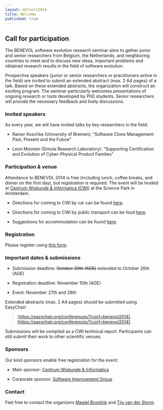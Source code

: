 ```yaml
---
layout: default2014
title: Welcome
published: true
---
```


## Call for participation

The BENEVOL software evolution research seminar aims to gather junior
and senior researchers from Belgium, the Netherlands, and neighboring
countries to meet and to discuss new ideas, important problems and
obtained research results in the field of software evolution.

Prospective speakers (junior or senior researchers or practitioners
active in the field) are invited to submit an extended abstract (max.
2 A4 pages) of a talk. Based on these extended abstracts, the
organization will construct an exciting program. The seminar
particularly welcomes presentations of ongoing research or tools
developed by PhD students. Senior researchers will provide the
necessary feedback and lively discussions.

### Invited speakers

As every year, we will have invited talks by key researchers in the field:

- Rainer Koschke (University of Bremen): “Software Clone Management: Past, Present and the Future”

- Leon Moonen (Simula Research Laboratory): "Supporting Certification and Evolution of Cyber-Physical Product Families"

### Participation & venue

Attendance to BENEVOL 2014 is free (including lunch, coffee breaks, and 
dinner on the first day), but registration is required. The event will be hosted at 
[Centrum Wiskunde & Informatica (CWI)](http://www.cwi.nl) at the Science Park in Amsterdam.

- Directions for coming to CWI by car can be found [here](https://www.cwi.nl/how-reach-cwi-car).

- Directions for coming to CWI by public transport can be foud [here](https://www.cwi.nl/how-reach-cwi-public-transport).

- Suggestions for accommodation can be found [here](hotels.html).


### Registration

Please register using [this form](http://goo.gl/forms/SLi0PgPqo2).


### Important dates & submissions

- Submission deadline: ~~October 20th (AOE)~~ extended to October 26th (AOE)

- Registration deadline: November 10th (AOE)

- Event: November 27th and 28th

Extended abstracts (max. 2 A4 pages) should be submitted using EasyChair: 

> [https://easychair.org/conferences/?conf=benevol2014](https://easychair.org/conferences/?conf=benevol2014). 

Submissions will be compiled as a CWI technical report. Participants can still submit their work to other scientific venues.

### Sponsors

Our kind sponsors enable free registration for the event:

- Main sponsor: [Centrum Wiskunde & Informatica](http://www.cwi.nl/)

- Corporate sponsor: [Software Improvement Group](http://www.sig.eu)
   

### Contact

Feel free to contact the organizers [Magiel Bruntink](mailto:m.bruntink@uva.nl) and [Tijs van  der Storm](mailto:storm@cwi.nl).


